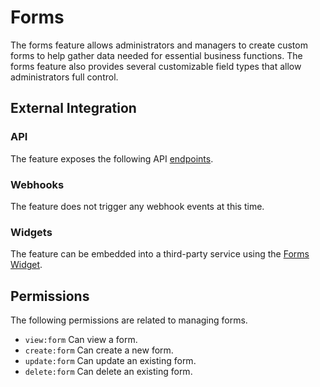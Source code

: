 # Forms

The forms feature allows administrators and managers to create custom forms to help gather data needed for essential business functions. The
forms feature also provides several customizable field types that allow administrators full control.

## External Integration

### API

The feature exposes the following API [endpoints](https://perscom.io/documentation/api/#/Forms).

### Webhooks

The feature does not trigger any webhook events at this time.

### Widgets

The feature can be embedded into a third-party service using the [Forms Widget](/external-integration/widgets/forms).

## Permissions

The following permissions are related to managing forms.

- `view:form` Can view a form.
- `create:form` Can create a new form.
- `update:form` Can update an existing form.
- `delete:form` Can delete an existing form.
